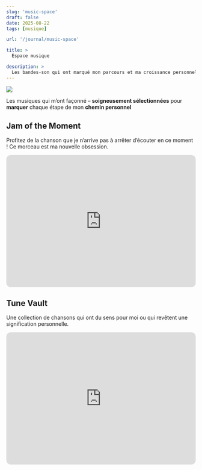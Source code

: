 ```yaml
---
slug: 'music-space'
draft: false
date: 2025-08-22
tags: [musique]

url: '/journal/music-space'

title: >
  Espace musique

description: >
  Les bandes-son qui ont marqué mon parcours et ma croissance personnelle, à découvrir et partager.
---
```


![](music-space.png)


Les musiques qui m’ont façonné – **soigneusement sélectionnées** pour **marquer** chaque étape de mon **chemin personnel**

## Jam of the Moment
Profitez de la chanson que je n’arrive pas à arrêter d’écouter en ce moment ! Ce morceau est ma nouvelle obsession.

<iframe style="border-radius:12px" src="https://open.spotify.com/embed/artist/34GCwt10cx3SKWmWbTgUC2?utm_source=generator" width="100%" height="352" frameBorder="0" allowfullscreen="" allow="autoplay; clipboard-write; encrypted-media; fullscreen; picture-in-picture" loading="lazy"></iframe>

## Tune Vault
Une collection de chansons qui ont du sens pour moi ou qui revêtent une signification personnelle.

<iframe style="border-radius:12px" src="https://open.spotify.com/embed/album/5EXbemr2yfeyEIfocOf5R7?utm_source=generator" width="100%" height="352" frameBorder="0" allowfullscreen="" allow="autoplay; clipboard-write; encrypted-media; fullscreen; picture-in-picture" loading="lazy"></iframe>
